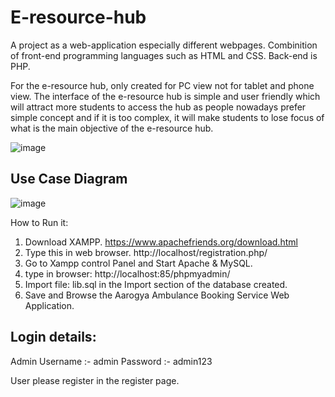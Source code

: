# E-resource-hub

A project as a web-application especially different webpages. Combinition of front-end programming languages such as HTML and CSS. Back-end is PHP.

For the e-resource hub, only created for PC view not for tablet and phone view. The interface of the e-resource hub is simple and user friendly which will attract more students to access the hub as people nowadays prefer simple concept and if it is too complex, it will make students to lose focus of what is the main objective of the e-resource hub. 

![image](https://user-images.githubusercontent.com/130723274/232374035-1cda8078-14ed-4438-9aae-96898dbb3793.png)


## Use Case Diagram

![image](https://user-images.githubusercontent.com/130723274/232374315-6a1dc04c-35de-4c17-95cf-2ae014b9ad94.png)

How to Run it:
1. Download XAMPP. https://www.apachefriends.org/download.html
2. Type this in web browser. http://localhost/registration.php/
3. Go to Xampp control Panel and Start Apache & MySQL.
4. type in browser: http://localhost:85/phpmyadmin/
5. Import file: lib.sql in the Import section of the database created.
6. Save and Browse the Aarogya Ambulance Booking Service Web Application.

## Login details:
Admin
  Username :- admin
  Password :- admin123

User please register in the register page.
